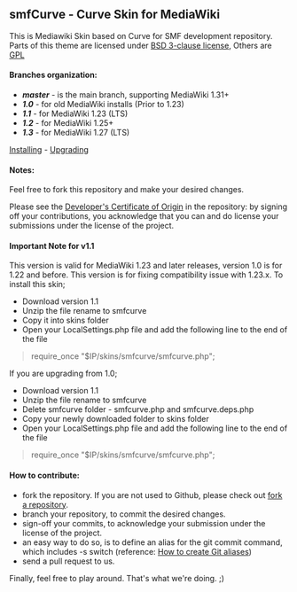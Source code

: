 ## smfCurve - Curve Skin for MediaWiki


This is Mediawiki Skin based on Curve for SMF development repository.
Parts of this theme are licensed under [BSD 3-clause license](http://www.opensource.org/licenses/BSD-3-Clause), Others are [GPL](http://www.gnu.org/copyleft/gpl.html)

#### Branches organization:
* ***master*** - is the main branch, supporting MediaWiki 1.31+
* ***1.0*** - for old MediaWiki installs (Prior to 1.23)
* ***1.1*** - for MediaWiki 1.23 (LTS)
* ***1.2*** - for MediaWiki 1.25+
* ***1.3*** - for MediaWiki 1.27 (LTS)

[Installing](https://github.com/SimpleMachines/smfcurve/wiki/Installing) - [Upgrading](https://github.com/SimpleMachines/smfcurve/wiki/Upgrading)

#### Notes:

Feel free to fork this repository and make your desired changes.

Please see the [Developer's Certificate of Origin](https://github.com/SimpleMachines/smfcurve/blob/master/DCO.txt) in the repository:
by signing off your contributions, you acknowledge that you can and do license your submissions under the license of the project.

#### Important Note for v1.1
This version is valid for MediaWiki 1.23 and later releases, version 1.0 is for 1.22 and before.
This version is for fixing compatibility issue with 1.23.x.
To install this skin;
* Download version 1.1
* Unzip the file rename to smfcurve
* Copy it into skins folder
* Open your LocalSettings.php file and add the following line to the end of the file

> require_once "$IP/skins/smfcurve/smfcurve.php";

If you are upgrading from 1.0;
* Download version 1.1
* Unzip the file rename to smfcurve
* Delete smfcurve folder - smfcurve.php and smfcurve.deps.php
* Copy your newly downloaded folder to skins folder
* Open your LocalSettings.php file and add the following line to the end of the file

> require_once "$IP/skins/smfcurve/smfcurve.php";

#### How to contribute:
* fork the repository. If you are not used to Github, please check out [fork a repository](http://help.github.com/fork-a-repo).
* branch your repository, to commit the desired changes.
* sign-off your commits, to acknowledge your submission under the license of the project.
* an easy way to do so, is to define an alias for the git commit command, which includes -s switch (reference: [How to create Git aliases](http://githacks.com/post/1168909216/how-to-create-git-aliases))
* send a pull request to us.

Finally, feel free to play around. That's what we're doing. ;)